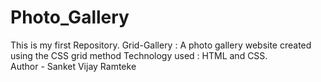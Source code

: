 # Photo_Gallery
 This is my first Repository.   Grid-Gallery : A photo gallery website created using the CSS grid method Technology used : HTML and CSS.
 <br>
Author - Sanket Vijay Ramteke
